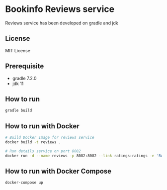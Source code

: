# Bookinfo Reviews service

Reviews service has been developed on gradle and jdk 

## License

MIT License

## Prerequisite

* gradle 7.2.0
* jdk 11

## How to run
```bash
gradle build
```

## How to run with Docker
```bash
# Build Docker Image for reviews service
docker build -t reviews .

# Run details service on port 8082
docker run -d --name reviews -p 8082:8082 --link ratings:ratings -e 'RATINGS_SERVICE=http://ratings:8080' -e 'ENABLE_RATINGS=true' reviews
```

## How to run with Docker Compose

```bash
docker-compose up
```

